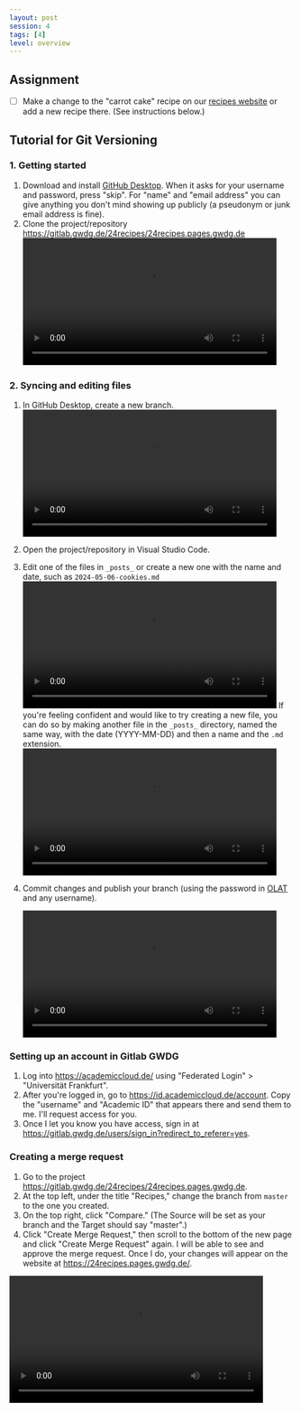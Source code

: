 ```yaml
---
layout: post
session: 4
tags: [4]
level: overview
---
```


## Assignment

- [ ] Make a change to the "carrot cake" recipe on our [recipes website](https://24recipes.pages.gwdg.de/) or add a new recipe there. (See instructions below.)

## Tutorial for Git Versioning

### 1. Getting started

1. Download and install [GitHub Desktop](https://desktop.github.com/). When it asks for your username and password, press "skip". For "name" and "email address" you can give anything you don't mind showing up publicly (a pseudonym or junk email address is fine).
2. Clone the project/repository <https://gitlab.gwdg.de/24recipes/24recipes.pages.gwdg.de>
    <video width="450" controls>
    <source src="../assets/img/clone-repository-1080.mov" type="video/mp4">
    </video> 

### 2. Syncing and editing files

1. In GitHub Desktop, create a new branch.
    <video width="450" controls>
        <source src="../assets/img/git-new-branch-1080.mov" type="video/mp4">
    </video> 

2. Open the project/repository in Visual Studio Code.
3. Edit one of the files in `_posts_` or create a new one with the name and date, such as `2024-05-06-cookies.md`
    <video width="450" controls>
    <source src="../assets/img/git-new-branch-1080.mov" type="video/mp4">
    </video> 
If you're feeling confident and would like to try creating a new file, you can do so by making another file in the `_posts_` directory, named the same way, with the date (YYYY-MM-DD) and then a name and the `.md` extension.  
    <video width="450" controls>
        <source src="../assets/img/git-new-file-1080.mov" type="video/mp4">
    </video> 

4. Commit changes and publish your branch (using the password in [OLAT](https://olat-ce.server.uni-frankfurt.de/olat/auth/RepositoryEntry/20670545926/CourseNode/1713408124938163007) and any username).

    <video width="450" controls>
        <source src="../assets/img/git-sync-changes-1080.mov" type="video/mp4">
    </video> 

###  Setting up an account in Gitlab GWDG

1. Log into <https://academiccloud.de/> using "Federated Login" > "Universität Frankfurt". 
2. After you're logged in, go to <https://id.academiccloud.de/account>. Copy the "username" and "Academic ID" that appears there and send them to me. I'll request access for you. 
3. Once I let you know you have access, sign in at <https://gitlab.gwdg.de/users/sign_in?redirect_to_referer=yes>. 

###  Creating a merge request

1. Go to the project <https://gitlab.gwdg.de/24recipes/24recipes.pages.gwdg.de>. 
2. At the top left, under the title "Recipes," change the branch from `master` to the one you created. 
3. On the top right, click "Compare." (The Source will be set as your branch and the Target should say "master".)
4. Click "Create Merge Request," then scroll to the bottom of the new page and click "Create Merge Request" again. I will be able to see and approve the merge request. Once I do, your changes will appear on the website at <https://24recipes.pages.gwdg.de/>.

<video width="450" controls>
    <source src="../assets/img/git-merge-request-1080.mov" type="video/mp4">
</video> 
